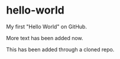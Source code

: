 hello-world
===========

My first "Hello World" on GitHub.

More text has been added now.

This has been added through a cloned repo.


